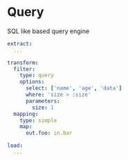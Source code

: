 # Query

SQL like based query engine

```yaml
extract:
  ...

transform:
  filter:
    type: query
    options:
      select: ['name', 'age', 'data']
      where: 'size > :size'
      parameters:
        size: 1
  mapping:
    type: simple
    map:
      out.foo: in.bar

load:
  ...
```
